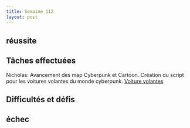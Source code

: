```yaml
---
title: Semaine 112
layout: post
---
```

## réussite


## Tâches effectuées
Nicholas: Avancement des map Cyberpunk et Cartoon. Création du script pour les voitures volantes du monde cyberpunk.
[Voiture volantes](../medias/VoitureVolant.png)


## Difficultés et défis



## échec